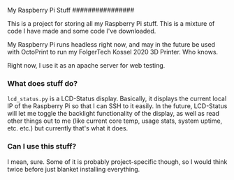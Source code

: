 My Raspberry Pi Stuff
################

This is a project for storing all my Raspberry Pi stuff. This is a mixture of code I have made and some code I've downloaded.

My Raspberry Pi runs headless right now, and may in the future be used with OctoPrint to run my FolgerTech Kossel 2020 3D Printer. Who knows.

Right now, I use it as an apache server for web testing.


### What does stuff do?

`lcd_status.py` is a LCD-Status display. Basically, it displays the current local IP of the Raspberry Pi so that I can SSH to it easily. In the future, LCD-Status will let me toggle the backlight functionality of the display, as well as read other things out to me (like current core temp, usage stats, system uptime, etc. etc.) but currently that's what it does.


### Can I use this stuff?

I mean, sure. Some of it is probably project-specific though, so I would think twice before just blanket installing everything.

